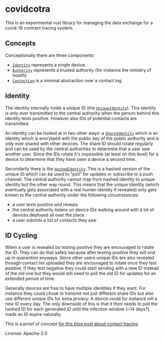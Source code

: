 # covidcotra

This is an experimental rust library for managing the data exchange for a
covid-19 contract tracing system.

## Concepts

Conceptionally there are three components:

- [`Identity`](https://docs.rs/covidcotra/latest/covidcotra/struct.Identity.html) represents a single device.
- [`Authority`](https://docs.rs/covidcotra/latest/covidcotra/struct.Authority.html) represents a trusted authority
  (for instance the ministry of health)
- [`ContactLog`](https://docs.rs/covidcotra/latest/covidcotra/struct.ContactLog.html) is a minimal abstraction over a
  contact log.

## Identity

The identity internally holds a unique ID (the
[`UniqueIdentity`](https://docs.rs/covidcotra/latest/covidcotra/struct.UniqueIdentity.html)).  This identity is only ever
transmitted to the central authority when the person behind this identity
tests positive.  However also IDs of potential contacts are transmitted.

An identity can be looked at in two other ways: a
[`ShareIdentity`](https://docs.rs/covidcotra/latest/covidcotra/struct.ShareIdentity.html) which is an identity which
is encrytped with the public key of the public authority and is only ever
shared with other devices.  The share ID should rotate regularly and can
be used by the central authorities to determine that a user saw another user.
Since the IDs rotate it's impossible (at least on this level) for a device
to determine that they have seen a device a second time.

Secondarily there is the [`HashedIdentity`](https://docs.rs/covidcotra/latest/covidcotra/struct.HashedIdentity.html).
This is a hashed version of the unique ID which can be used to "poll" for
updates or subscribe to a push channel.  The central authority cannot map
from hashed identity to unique identity but the other way round.  This means
that the unique identity (which eventually gets associated with a real human
identity if revealed) only gets known to the central authority under the
following circumstances:

- a user tests positive and reveals
- the central authority listens on device IDs walking around with a lot of
  devices deployed all over the place.
- a user submits a list of contacts they saw

## ID Cycling

When a user is revealed by testing positive they are encouraged to rotate
the ID.  They can do that safely because after testing positive they will
end up in quarantine anyways.  Since other users unique IDs are also
revealed through contact list uploaded they are encouraged to rotate once
they test positive.  If they test negative they could start sending with a
new ID instead of the old one but they would still need to poll the old ID
for updates for an extended period of time.

Generally devices are free to have multiple identities if they want.  For
instance they could chose to transmit not just different share IDs but also
use different unique IDs for extra privacy.  A device could for instance
roll a new ID every day.  The only downside of this is that it then needs
to poll the hashed ID for each generated ID until the infection window
(~14 days?) made an ID expire naturally.

This is a proof of concept [for this blog post about contact
tracing](https://lucumr.pocoo.org/2020/4/3/contact-tracing/).

License: Apache-2.0
